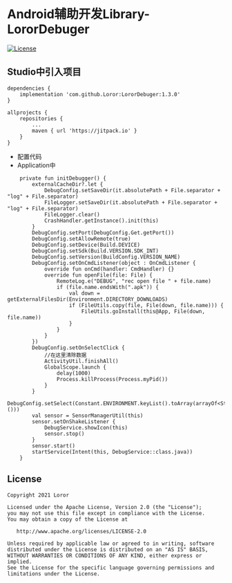 # Android辅助开发Library-LororDebuger

[![License](https://img.shields.io/badge/License%20-Apache%202-337ab7.svg)](https://www.apache.org/licenses/LICENSE-2.0)

## Studio中引入项目

```
dependencies {
    implementation 'com.github.Loror:LororDebuger:1.3.0'
}

allprojects {
    repositories {
        ...
        maven { url 'https://jitpack.io' }
    }
}
```

* 配置代码
* Application中
```
    private fun initDebugger() {
        externalCacheDir?.let {
            DebugConfig.setSaveDir(it.absolutePath + File.separator + "log" + File.separator)
            FileLogger.setSaveDir(it.absolutePath + File.separator + "log" + File.separator)
            FileLogger.clear()
            CrashHandler.getInstance().init(this)
        }
        DebugConfig.setPort(DebugConfig.Get.getPort())
        DebugConfig.setAllowRemote(true)
        DebugConfig.setDevice(Build.DEVICE)
        DebugConfig.setSdk(Build.VERSION.SDK_INT)
        DebugConfig.setVersion(BuildConfig.VERSION_NAME)
        DebugConfig.setOnCmdListener(object : OnCmdListener {
            override fun onCmd(handler: CmdHandler) {}
            override fun openFile(file: File) {
                RemoteLog.e("DEBUG", "rec open file " + file.name)
                if (file.name.endsWith(".apk")) {
                    val down = getExternalFilesDir(Environment.DIRECTORY_DOWNLOADS)
                    if (FileUtils.copy(file, File(down, file.name))) {
                        FileUtils.goInstall(this@App, File(down, file.name))
                    }
                }
            }
        })
        DebugConfig.setOnSelectClick {
            //在这里清除数据
            ActivityUtil.finishAll()
            GlobalScope.launch {
                delay(1000)
                Process.killProcess(Process.myPid())
            }
        }
        DebugConfig.setSelect(Constant.ENVIRONMENT.keyList().toArray(arrayOf<String>()))
        val sensor = SensorManagerUtil(this)
        sensor.setOnShakeListener {
            DebugService.showIcon(this)
            sensor.stop()
        }
        sensor.start()
        startService(Intent(this, DebugService::class.java))
    }
```

License
-------

    Copyright 2021 Loror

    Licensed under the Apache License, Version 2.0 (the "License");
    you may not use this file except in compliance with the License.
    You may obtain a copy of the License at

       http://www.apache.org/licenses/LICENSE-2.0

    Unless required by applicable law or agreed to in writing, software
    distributed under the License is distributed on an "AS IS" BASIS,
    WITHOUT WARRANTIES OR CONDITIONS OF ANY KIND, either express or implied.
    See the License for the specific language governing permissions and
    limitations under the License.
